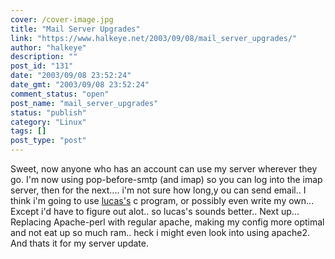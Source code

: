 ```yaml
---
cover: /cover-image.jpg
title: "Mail Server Upgrades"
link: "https://www.halkeye.net/2003/09/08/mail_server_upgrades/"
author: "halkeye"
description: ""
post_id: "131"
date: "2003/09/08 23:52:24"
date_gmt: "2003/09/08 23:52:24"
comment_status: "open"
post_name: "mail_server_upgrades"
status: "publish"
category: "Linux"
tags: []
post_type: "post"
---
```


Sweet, now anyone who has an account can use my server wherever they go. I'm now using pop-before-smtp (and imap) so you can log into the imap server, then for the next.... i'm not sure how long,y ou can send email.. I think i'm going to use [lucas's](http://www.negaverse.org) c program, or possibly even write my own... Except i'd have to figure out alot.. so lucas's sounds better.. Next up... Replacing Apache-perl with regular apache, making my config more optimal and not eat up so much ram.. heck i might even look into using apache2. And thats it for my server update.